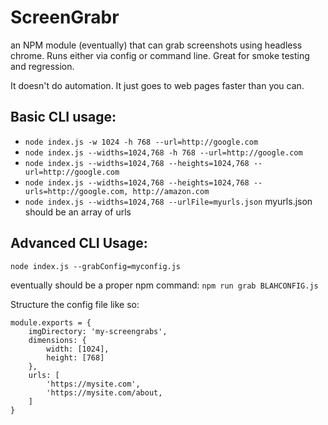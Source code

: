 # ScreenGrabr
 an NPM module (eventually) that can grab screenshots using headless chrome. Runs either via config or command line. Great for smoke testing and regression. 

 It doesn't do automation. It just goes to web pages faster than you can. 

## Basic CLI usage:

  * `node index.js -w 1024 -h 768 --url=http://google.com`
  * `node index.js --widths=1024,768 -h 768 --url=http://google.com`
  * `node index.js --widths=1024,768 --heights=1024,768 --url=http://google.com`
  * `node index.js --widths=1024,768 --heights=1024,768 --urls=http://google.com, http://amazon.com`
  * `node index.js --widths=1024,768 --urlFile=myurls.json` 
  myurls.json should be an array of urls

## Advanced CLI Usage:
`node index.js --grabConfig=myconfig.js`

eventually should be a proper npm command: `npm run grab BLAHCONFIG.js`

Structure the config file like so:

	module.exports = {
		imgDirectory: 'my-screengrabs',
		dimensions: {
			width: [1024],
			height: [768]
		},
		urls: [
			'https://mysite.com',
			'https://mysite.com/about,
		]
	}
